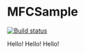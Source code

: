 # MFCSample

[![Build status](https://ci.appveyor.com/api/projects/status/c2lfbt07y1yp34pd/branch/master?svg=true)](https://ci.appveyor.com/project/halim1221/mfcsample/branch/master)

Hello! Hello! Hello!
